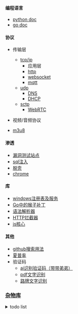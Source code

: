 #### 编程语言
  - [python doc](https://github.com/7134g/m_troops/blob/master/py/README.md)
  - [go doc](https://github.com/7134g/m_troops/blob/master/go/README.md)

#### 协议
- 传输层
  - [tcp/ip](proto/tcp.md)
    - 应用层
    - [http](proto/http.md)
    - [websocket](https://github.com/HJava/myBlog/tree/master/WebSocket%20%E5%8D%8F%E8%AE%AE%20RFC%20%E6%96%87%E6%A1%A3)
    - [mqtt](proto/mqtt.md)
  - [udp](proto/udp.md)
    - [DNS]()
    - [DHCP]()
  - [sctp](proto/sctp.md)
    - [WebRTC](https://github.com/pion/webrtc)

- 视频/音频协议
- [m3u8](https://www.52pojie.cn/thread-1686788-1-1.html)



#### 渗透
  - [漏洞测试站点](leak/leak_test.md)
  - [sql注入](leak/sql.md)
  - [脱壳](leak/脱壳.txt)
  - [chrome](leak/chrome.md)

#### 库
- [windows注册表及服务](system/windows.md)
- [Go中的猴子补丁](mock/gomonkey.md)
- [语法解析器](https://github.com/mna/pigeon)
- [HTTP拦截器](https://github.com/google/martian)
- [js核心](https://github.com/robertkrimen/otto)

#### 其他
- [github搜索用法](github.txt)
- [夏普率](doc/sharpe.md)
- 验证码
  - [ai识别验证码（带带弟弟）](https://github.com/sml2h3/ddddocr)
  - [pdf文字识别](https://github.com/breezedeus/CnOCR)
  - [路牌文字识别](https://github.com/JaidedAI/EasyOCR)

### [杂物库](https://github.com/7134g/m_troops)

<details>
<summary>todo list</summary>

- 树莓派
  - [墨水屏电影](https://shumeipai.nxez.com/2020/10/13/how-to-build-a-very-slow-movie-player-in-2020.html)
- [存储相关的开源项目](https://github.com/gostor/awesome-go-storage/blob/master/README.md)
- [Telegram使用的协议]

</details>

<!--
**7134g/7134g** is a ✨ _special_ ✨ repository because its `README.md` (this file) appears on your GitHub profile.

Here are some ideas to get you started:

- 🔭 I’m currently working on ...
- 🌱 I’m currently learning ...
- 👯 I’m looking to collaborate on ...
- 🤔 I’m looking for help with ...
- 💬 Ask me about ...
- 📫 How to reach me: ...
- 😄 Pronouns: ...
- ⚡ Fun fact: ...
-->

